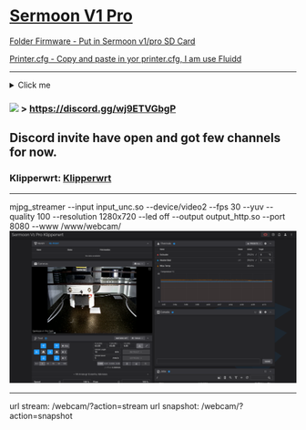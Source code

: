 # <ins>Sermoon V1 Pro</ins>
 
<ins>Folder Firmware - Put in Sermoon v1/pro SD Card</ins>

<ins>Printer.cfg - Copy and paste in yor printer.cfg, I am use Fluidd </ins>

  ---------------------------------------------------------------------------------

  <details>
  <summary>Click me</summary>

## [controller_fan]
In out of box SermoonV1, controller fan always on. There is no way to set speed or turn off the fan.

In order to access the controller fan, the controller fan needs to be plugged in PB4, see figure below.
```cfg
[controller_fan controller_fan]
# In order to access the controller fan, the controller fan needs to be plugged
# in another location. See https://github.com/Klipper3d/klipper/pull/5621
# for more information.
pin: PB4
```

![alt text](https://cdn.discordapp.com/attachments/1208184329281343529/1208184544579027044/176997205-250d62d5-af9c-4f60-8fb9-85a33f329b3f.jpg?ex=65e25c8a&is=65cfe78a&hm=07e01e935f592eebb606d2b5071bf57623c541ecc53155b48de7ce8e1d7b11c6&)

</details>

 ###  <img src="https://img.shields.io/badge/Discord-5865F2?style=for-the-badge&logo=discord&logoColor=white" /> > https://discord.gg/wj9ETVGbgP


Discord invite have open and got few channels for now.
  ---------------------------------------------------------------------------------

### Klipperwrt: [Klipperwrt](https://github.com/ihrapsa/KlipperWrt)


   ---------------------------------------------------------------------------------

mjpg_streamer --input input_unc.so --device/video2 --fps 30 --yuv --quality 100 --resolution 1280x720 --led off --output output_http.so --port 8080 --www /www/webcam/
<img src='Pictures/1.png' width='1080'>

   ---------------------------------------------------------------------------------

   url stream: /webcam/?action=stream
   url snapshot: /webcam/?action=snapshot
